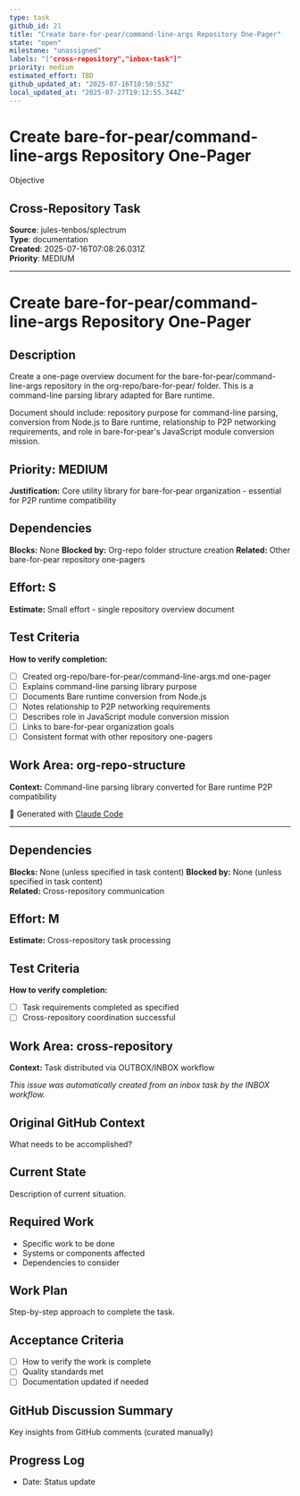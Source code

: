```yaml
---
type: task
github_id: 21
title: "Create bare-for-pear/command-line-args Repository One-Pager"
state: "open"
milestone: "unassigned"
labels: "["cross-repository","inbox-task"]"
priority: medium
estimated_effort: TBD
github_updated_at: "2025-07-16T10:50:53Z"
local_updated_at: "2025-07-27T19:12:55.344Z"
---
```


# Create bare-for-pear/command-line-args Repository One-Pager

Objective
## Cross-Repository Task

**Source**: jules-tenbos/splectrum  
**Type**: documentation  
**Created**: 2025-07-16T07:08:26.031Z  
**Priority**: MEDIUM

---


# Create bare-for-pear/command-line-args Repository One-Pager

## Description
Create a one-page overview document for the bare-for-pear/command-line-args repository in the org-repo/bare-for-pear/ folder. This is a command-line parsing library adapted for Bare runtime.

Document should include: repository purpose for command-line parsing, conversion from Node.js to Bare runtime, relationship to P2P networking requirements, and role in bare-for-pear's JavaScript module conversion mission.

## Priority: MEDIUM
**Justification:** Core utility library for bare-for-pear organization - essential for P2P runtime compatibility

## Dependencies
**Blocks:** None
**Blocked by:** Org-repo folder structure creation
**Related:** Other bare-for-pear repository one-pagers

## Effort: S
**Estimate:** Small effort - single repository overview document

## Test Criteria
**How to verify completion:**
- [ ] Created org-repo/bare-for-pear/command-line-args.md one-pager
- [ ] Explains command-line parsing library purpose
- [ ] Documents Bare runtime conversion from Node.js
- [ ] Notes relationship to P2P networking requirements
- [ ] Describes role in JavaScript module conversion mission
- [ ] Links to bare-for-pear organization goals
- [ ] Consistent format with other repository one-pagers

## Work Area: org-repo-structure
**Context:** Command-line parsing library converted for Bare runtime P2P compatibility

🤖 Generated with [Claude Code](https://claude.ai/code)

---

## Dependencies
**Blocks:** None (unless specified in task content)
**Blocked by:** None (unless specified in task content)  
**Related:** Cross-repository communication

## Effort: M
**Estimate:** Cross-repository task processing

## Test Criteria
**How to verify completion:**
- [ ] Task requirements completed as specified
- [ ] Cross-repository coordination successful

## Work Area: cross-repository
**Context:** Task distributed via OUTBOX/INBOX workflow

*This issue was automatically created from an inbox task by the INBOX workflow.*


## Original GitHub Context
What needs to be accomplished?

## Current State
Description of current situation.

## Required Work
- Specific work to be done
- Systems or components affected
- Dependencies to consider

## Work Plan
Step-by-step approach to complete the task.

## Acceptance Criteria
- [ ] How to verify the work is complete
- [ ] Quality standards met
- [ ] Documentation updated if needed

## GitHub Discussion Summary
Key insights from GitHub comments (curated manually)

## Progress Log
- Date: Status update